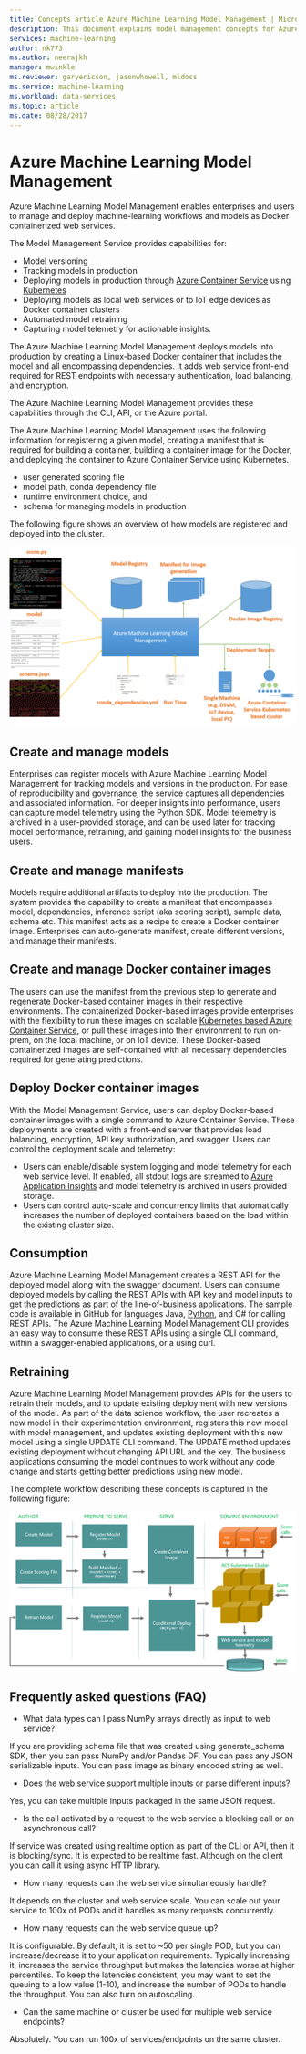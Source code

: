 ```yaml
---
title: Concepts article Azure Machine Learning Model Management | Microsoft Docs
description: This document explains model management concepts for Azure Machine Learning.
services: machine-learning
author: nk773
ms.author: neerajkh
manager: mwinkle
ms.reviewer: garyericson, jasonwhowell, mldocs
ms.service: machine-learning
ms.workload: data-services
ms.topic: article
ms.date: 08/28/2017
---
```

# Azure Machine Learning Model Management 

Azure Machine Learning Model Management enables enterprises and users to manage and deploy machine-learning workflows and models as Docker containerized web services. 

The Model Management Service provides capabilities for:
- Model versioning
- Tracking models in production
- Deploying models in production through [Azure Container Service](https://azure.microsoft.com/en-us/services/container-service/) using [Kubernetes](https://docs.microsoft.com/en-us/azure/container-service/kubernetes/container-service-kubernetes-walkthrough)
- Deploying models as local web services or to IoT edge devices as Docker container clusters
- Automated model retraining
- Capturing model telemetry for actionable insights. 
 

The Azure Machine Learning Model Management deploys models into production by creating a Linux-based Docker container that includes the model and all encompassing dependencies. It adds web service front-end required for REST endpoints with necessary authentication, load balancing, and encryption.  

The Azure Machine Learning Model Management provides these capabilities through the CLI, API, or the Azure portal. 

The Azure Machine Learning Model Management uses the following information for registering a given model, creating a manifest that is required for building a container, building a container image for the Docker, and deploying the container to Azure Container Service using Kubernetes.

 - user generated scoring file
 - model path, conda dependency file
 - runtime environment choice, and 
 - schema for managing models in production 
 
 The following figure shows an overview of how models are registered and deployed into the cluster. 

![](media/model-management-overview/modelmanagement.png)

## Create and manage models 
Enterprises can register models with Azure Machine Learning Model Management for tracking models and versions in the production.  For ease of reproducibility and governance, the service captures all dependencies and associated information. For deeper insights into performance, users can capture model telemetry using the Python SDK. Model telemetry is archived in a user-provided storage, and can be  used later for tracking model performance, retraining, and gaining model insights for the business users.

## Create and manage manifests 
Models require additional artifacts to deploy into the production. The system provides the capability to create a manifest that encompasses model, dependencies, inference script (aka scoring script), sample data, schema etc. This manifest acts as a recipe to create a Docker container image. Enterprises can auto-generate manifest, create different versions, and manage their manifests. 

## Create and manage Docker container images 
The users can use the manifest from the previous step to generate and regenerate Docker-based container images in their respective environments. The containerized Docker-based images provide enterprises with the flexibility to run these images on scalable [Kubernetes based Azure Container Service](https://docs.microsoft.com/azure/container-service/kubernetes/container-service-kubernetes-walkthrough), or pull these images into their environment to run on-prem, on the local machine, or on IoT device. These Docker-based containerized images are self-contained with all necessary dependencies required for generating predictions. 

## Deploy Docker container images 
With the Model Management Service, users can deploy Docker-based container images with a single command to Azure Container Service. These deployments are created with a front-end server that provides load balancing, encryption, API key authorization, and swagger. Users can control the deployment scale and telemetry: 
- Users can enable/disable system logging and model telemetry for each web service level. If enabled, all stdout logs are streamed to [Azure Application Insights](https://azure.microsoft.com/services/application-insights/) and model telemetry is archived in users provided storage. 
- Users can control auto-scale and concurrency limits that automatically increases the number of deployed containers based on the load within the existing cluster size. 

## Consumption 
Azure Machine Learning Model Management creates a REST API for the deployed model along with the swagger document. Users can consume deployed models by calling the REST APIs with API key and model inputs to get the predictions as part of the line-of-business applications. The sample code is available in GitHub for languages Java, [Python](https://github.com/CortanaAnalyticsGallery-Int/digit-recognition-cnn-tf/blob/master/client.py), and C# for calling REST APIs. The Azure Machine Learning Model Management CLI provides an easy way to consume these REST APIs using a single CLI command, within a swagger-enabled applications, or a using curl. 

## Retraining 
Azure Machine Learning Model Management provides APIs for the users to retrain their models, and to update existing deployment with new versions of the model. As part of the data science workflow, the user recreates a new model in their experimentation environment, registers this new model with model management, and updates  existing deployment  with this new model using a single UPDATE CLI command. The UPDATE method updates existing deployment without changing API URL and the key. The business applications consuming the model continues to work without any code change and starts getting better predictions using new model.

The complete workflow describing these concepts is captured in the following figure:

![](media/model-management-overview/modelmanagementworkflow.png)

## Frequently asked questions (FAQ) 
- What data types can I pass NumPy arrays directly as input to web service?

If you are providing schema file that was created using generate_schema SDK, then you can pass NumPy and/or Pandas DF. You can pass any JSON serializable inputs. You can pass image as binary encoded string as well.

- Does the web service support multiple inputs or parse different inputs? 

Yes, you can take multiple inputs packaged in the same JSON request.

- Is the call activated by a  request to the web service a blocking call or an asynchronous call?

If service was created using realtime option as part of the CLI or API, then it is blocking/sync. It is expected to be realtime fast. Although on the client you can call it using async HTTP library.

- How many requests can the web service simultaneously handle?

It depends on the cluster and web service scale. You can scale out your service to 100x of PODs and it handles as many requests concurrently. 

- How many requests can the web service queue up?

It is configurable. By default, it is set to ~50 per single POD, but you can increase/decrease it to your application requirements. Typically increasing it, increases the service throughput but makes the latencies worse at higher percentiles. To keep the latencies consistent, you may want to set the queuing to a low value (1-10), and increase the number of PODs to handle the throughput. You can also turn on autoscaling. 

- Can the same machine or cluster be used for multiple web service endpoints?

Absolutely. You can run 100x of services/endpoints on the same cluster. 


